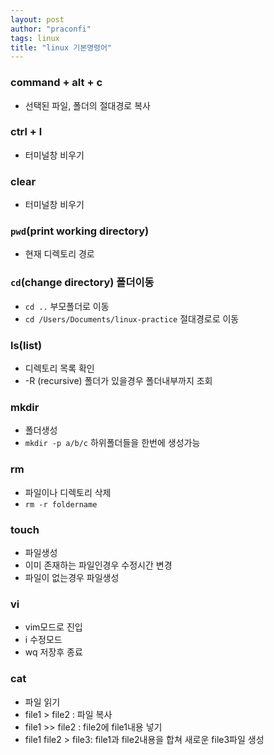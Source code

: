 ```yaml
---
layout: post
author: "praconfi"
tags: linux
title: "linux 기본명령어"
---
```


### command + alt + c

- 선택된 파일, 폴더의 절대경로 복사

### ctrl + l

- 터미널창 비우기

### clear

- 터미널창 비우기

### `pwd`(print working directory)

- 현재 디렉토리 경로

### `cd`(change directory) 폴더이동

- `cd ..` 부모폴더로 이동
- `cd /Users/Documents/linux-practice` 절대경로로 이동

### ls(list)

- 디렉토리 목록 확인
- -R (recursive) 폴더가 있을경우 폴더내부까지 조회

### mkdir

- 폴더생성
- `mkdir -p a/b/c` 하위폴더들을 한번에 생성가능

### rm

- 파일이나 디렉토리 삭제
- `rm -r foldername`

### touch

- 파일생성
- 이미 존재하는 파일인경우 수정시간 변경
- 파일이 없는경우 파일생성

### vi

- vim모드로 진입
- i 수정모드
- wq 저장후 종료

### cat

- 파일 읽기
- file1 > file2 : 파일 복사
- file1 >> file2 : file2에 file1내용 넣기
- file1 file2 > file3: file1과 file2내용을 합쳐 새로운 file3파일 생성